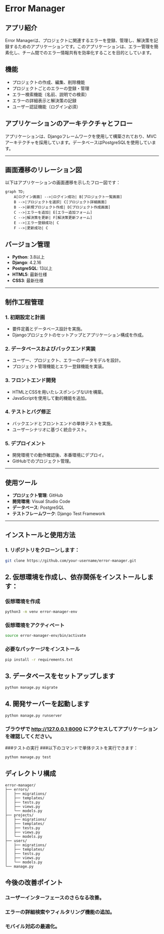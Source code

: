 # Error Manager

## アプリ紹介
Error Managerは、プロジェクトに関連するエラーを登録、管理し、解決策を記録するためのアプリケーションです。このアプリケーションは、エラー管理を簡素化し、チーム間でのエラー情報共有を効率化することを目的としています。

## 機能
- プロジェクトの作成、編集、削除機能
- プロジェクトごとのエラーの登録・管理
- エラー検索機能（名前、説明での検索）
- エラーの詳細表示と解決策の記録
- ユーザー認証機能（ログイン必須）

## アプリケーションのアーキテクチャとフロー
アプリケーションは、Djangoフレームワークを使用して構築されており、MVCアーキテクチャを採用しています。データベースはPostgreSQLを使用しています。

---

## 画面遷移のリレーション図
以下はアプリケーションの画面遷移を示したフロー図です：

```mermaid
graph TD;
    A[ログイン画面] -->|ログイン成功| B[プロジェクト一覧画面]
    B -->|プロジェクトを選択| C[プロジェクト詳細画面]
    B -->|新規プロジェクト作成| D[プロジェクト作成画面]
    C -->|エラーを追加| E[エラー追加フォーム]
    C -->|解決策を更新| F[解決策更新フォーム]
    E -->|エラー登録成功| C
    F -->|更新成功| C
```

## バージョン管理
- **Python**: 3.8以上
- **Django**: 4.2.16
- **PostgreSQL**: 13以上
- **HTML5**: 最新仕様
- **CSS3**: 最新仕様

---

## 制作工程管理

### 1. 初期設定と計画
- 要件定義とデータベース設計を実施。
- Djangoプロジェクトのセットアップとアプリケーション構成を作成。

### 2. データベースおよびバックエンド実装
- ユーザー、プロジェクト、エラーのデータモデルを設計。
- プロジェクト管理機能とエラー登録機能を実装。

### 3. フロントエンド開発
- HTMLとCSSを用いたレスポンシブなUIを構築。
- JavaScriptを使用して動的機能を追加。

### 4. テストとバグ修正
- バックエンドとフロントエンドの単体テストを実施。
- ユーザーシナリオに基づく統合テスト。

### 5. デプロイメント
- 開発環境での動作確認後、本番環境にデプロイ。
- GitHubでのプロジェクト管理。

---

## 使用ツール
- **プロジェクト管理**: GitHub
- **開発環境**: Visual Studio Code
- **データベース**: PostgreSQL
- **テストフレームワーク**: Django Test Framework

---

## インストールと使用方法

### 1. リポジトリをクローンします：
```bash
git clone https://github.com/your-username/error-manager.git
```

## 2. 仮想環境を作成し、依存関係をインストールします：

### 仮想環境を作成
```bash
python3 -m venv error-manager-env
```

### 仮想環境をアクティベート
```bash
source error-manager-env/bin/activate
```

### 必要なパッケージをインストール
```bash
pip install -r requirements.txt
```

## 3. データベースをセットアップします
```bash
python manage.py migrate
```

## 4. 開発サーバーを起動します
```bash
python manage.py runserver
```
### ブラウザで http://127.0.0.1:8000 にアクセスしてアプリケーションを確認してください。


###テストの実行
###以下のコマンドで単体テストを実行できます：
```bash
python manage.py test
```

## ディレクトリ構成
```plaintext
error-manager/
├── errors/
│   ├── migrations/
│   ├── templates/
│   ├── tests.py
│   ├── views.py
│   └── models.py
├── projects/
│   ├── migrations/
│   ├── templates/
│   ├── tests.py
│   ├── views.py
│   └── models.py
├── users/
│   ├── migrations/
│   ├── templates/
│   ├── tests.py
│   ├── views.py
│   └── models.py
└── manage.py
```

## 今後の改善ポイント
### ユーザーインターフェースのさらなる改善。
### エラーの詳細検索やフィルタリング機能の追加。
### モバイル対応の最適化。
